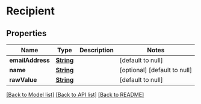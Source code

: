 # Recipient
## Properties

Name | Type | Description | Notes
------------ | ------------- | ------------- | -------------
**emailAddress** | [**String**](string) |  | [default to null]
**name** | [**String**](string) |  | [optional] [default to null]
**rawValue** | [**String**](string) |  | [default to null]

[[Back to Model list]](../README#documentation-for-models) [[Back to API list]](../README#documentation-for-api-endpoints) [[Back to README]](../README)

